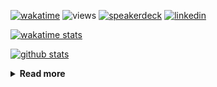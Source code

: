 [![wakatime](https://wakatime.com/badge/user/ddf27f94-292a-4343-b7eb-1143a4c6cf87.svg)](https://wakatime.com/@ddf27f94-292a-4343-b7eb-1143a4c6cf87)
![views](https://komarev.com/ghpvc/?username=chck&color=blueviolet)
[![speakerdeck](https://img.shields.io/badge/Speaker_Deck-chck-8a2be2?style=flat-square&logo=speaker-deck)](https://speakerdeck.com/chck)
[![linkedin](https://img.shields.io/badge/LinkedIn-chck-8a2be2?style=flat-square&logo=linkedin)](https://www.linkedin.com/in/chck/)

[![wakatime stats](https://github-readme-stats-nine-umber-51.vercel.app/api/wakatime?username=chck&layout=compact&count_private=true&hide_title=true&hide=Other&theme=buefy&langs_count=14)](https://wakatime.com/@chck?rank=me)

[![github stats](https://github-readme-stats-nine-umber-51.vercel.app/api?username=chck&count_private=true&show_icons=true&hide_title=true&theme=buefy)](https://github.com/anuraghazra/github-readme-stats)

<details>
  <summary><b>Read more</b></summary>
  <br>

  <!--START_SECTION:waka-->
**🐱 My GitHub Data** 

> 📦 126.1 kB Used in GitHub's Storage 
 > 
> 🏆 465 Contributions in the Year 2025
 > 
> 💼 Opted to Hire
 > 
> 📜 133 Public Repositories 
 > 
> 🔑 24 Private Repositories 
 > 
**I'm a Night 🦉** 

```text
🌞 Morning                1438 commits        █████░░░░░░░░░░░░░░░░░░░░   18.12 % 
🌆 Daytime                2359 commits        ███████░░░░░░░░░░░░░░░░░░   29.73 % 
🌃 Evening                2199 commits        ███████░░░░░░░░░░░░░░░░░░   27.71 % 
🌙 Night                  1939 commits        ██████░░░░░░░░░░░░░░░░░░░   24.44 % 
```
📅 **I'm Most Productive on Thursday** 

```text
Monday                   1418 commits        ████░░░░░░░░░░░░░░░░░░░░░   17.87 % 
Tuesday                  1200 commits        ████░░░░░░░░░░░░░░░░░░░░░   15.12 % 
Wednesday                1519 commits        █████░░░░░░░░░░░░░░░░░░░░   19.14 % 
Thursday                 1653 commits        █████░░░░░░░░░░░░░░░░░░░░   20.83 % 
Friday                   948 commits         ███░░░░░░░░░░░░░░░░░░░░░░   11.95 % 
Saturday                 495 commits         ██░░░░░░░░░░░░░░░░░░░░░░░   06.24 % 
Sunday                   702 commits         ██░░░░░░░░░░░░░░░░░░░░░░░   08.85 % 
```


📊 **This Week I Spent My Time On** 

```text
💬 Programming Languages: 
Other                    5 hrs 45 mins       ███████████████░░░░░░░░░░   60.61 % 
Markdown                 1 hr 54 mins        █████░░░░░░░░░░░░░░░░░░░░   20.04 % 
Python                   57 mins             ███░░░░░░░░░░░░░░░░░░░░░░   10.14 % 
YAML                     21 mins             █░░░░░░░░░░░░░░░░░░░░░░░░   03.72 % 
Terraform                17 mins             █░░░░░░░░░░░░░░░░░░░░░░░░   03.05 % 

🔥 Editors: 
Chrome                   6 hrs 8 mins        ████████████████░░░░░░░░░   64.68 % 
PyCharm                  1 hr 26 mins        ████░░░░░░░░░░░░░░░░░░░░░   15.14 % 
Obsidian                 1 hr 12 mins        ███░░░░░░░░░░░░░░░░░░░░░░   12.79 % 
Neovim                   40 mins             ██░░░░░░░░░░░░░░░░░░░░░░░   07.10 % 
Zed                      1 min               ░░░░░░░░░░░░░░░░░░░░░░░░░   00.29 % 
```

**I Mostly Code in Python** 

```text
Python                   46 repos            ████████░░░░░░░░░░░░░░░░░   33.82 % 
Jupyter Notebook         19 repos            ███░░░░░░░░░░░░░░░░░░░░░░   13.97 % 
Ruby                     11 repos            ██░░░░░░░░░░░░░░░░░░░░░░░   08.09 % 
Rust                     8 repos             █░░░░░░░░░░░░░░░░░░░░░░░░   05.88 % 
TypeScript               6 repos             █░░░░░░░░░░░░░░░░░░░░░░░░   04.41 % 
```



**Timeline**

![Lines of Code chart](https://raw.githubusercontent.com/chck/chck/main/assets/bar_graph.png)


 Last Updated on 2025-06-03 02:13 UTC
<!--END_SECTION:waka-->
</details>

